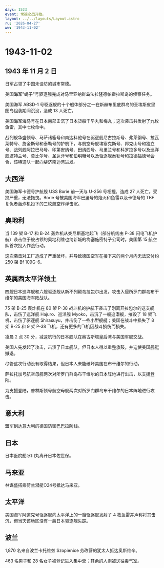 ```yaml
---
days: 1523
event: 常德之战开始。
layout: ../../layouts/Layout.astro
ru: '2026-04-27'
ww: '1943-11-02'
---
```


# 1943-11-02

## 1943 年 11 月 2 日

日军占领了中国未设防的城市常德。

美国海军"蝎子"号驱逐舰完成对马里亚纳群岛法拉隆德帕霍拉斯岛的侦察任务。

美国海军 ABSD-1
号驱逐舰的十个船体部分之一在新赫布里底群岛的圣埃斯皮里图岛组装期间沉没，造成
13 人死亡。

美国海军海马号在日本南部击沉了日本货船千早丸和梅丸；这次袭击共发射了九枚鱼雷，其中七枚命中。

战列舰华盛顿号、马萨诸塞号和南达科他号在驱逐舰尼古拉斯号、弗莱彻号、拉瓦莱特号、詹金斯号和泰勒号的护航下，与航空母舰埃塞克斯号、邦克山号和独立号、战列舰阿拉巴马号、印第安纳号、田纳西号、马里兰号和科罗拉多号以及巡洋舰波特兰号、莫比尔号、圣达菲号和伯明翰号以及驱逐舰泰勒号和拉德福德号会合，该特遣队一起向斐济南迪湾进发。

## 大西洋

美国海军卡德号护航舰 USS Borie 前一天与 U-256 号相撞，造成 27
人死亡，受损严重，无法拖曳。Borie
号被美国海军巴里号的炮火和鱼雷以及卡德号的 TBF
复仇者轰炸机投下的三枚航空炸弹击沉。

## 奥地利

当 139 架 B-17 和 B-24 轰炸机从突尼斯基地起飞（部分航线由 P-38
闪电飞机护航）袭击位于被占领的奥地利维也纳新城的梅塞施密特子公司时，美国第
15 航空队首次投入作战行动。

这次袭击对工厂造成了严重破坏，并导致德国空军在接下来的两个月内无法交付约
250 架 Bf 109G-6。

## 英属西太平洋领土

四艘日本巡洋舰和六艘驱逐舰从新不列颠岛拉包尔出发，攻击入侵所罗门群岛布干维尔的美国海军陆战队。

75 架 B-25 轰炸机在 80 架 P-38
战斗机的护航下袭击了刚离开拉包尔的这支舰队，击伤了巡洋舰 Hajuro、巡洋舰
Myoko，击沉了一艘追潜舰，摧毁了 18 架飞机，击伤了驱逐舰
Shirasuyu，并击伤了一些小型舰艇；美国在战斗中损失了 8 架 B-25 和 9 架
P-38 飞机，还有更多的飞机因战斗损伤而损失。

凌晨 2 点 30 分，减速航行的日本舰队在奥古斯塔皇后湾与美国军舰交战。

美国人先发起了攻击，击溃了日本舰队，但日本人得以重整旗鼓，并迫使美国舰艇撤退。

尽管这次行动没有取得结果，但日本人未能破坏美国在布干维尔的行动。

萨拉托加号航空母舰两次对所罗门群岛布干维尔的日本阵地进行出击，以支援登陆。

为支援登陆，普林斯顿号航空母舰两次对所罗门群岛布干维尔的日本阵地进行攻击。

## 意大利

盟军到达意大利的德国防御巴巴拉防线。

## 日本

日本医院船冰川丸离开日本佐世保。

## 马来亚

林谋盛搭乘荷兰潜艇O24号抵达马来亚。

## 太平洋

美国海军阿道克号驱逐舰向太平洋上的一艘驱逐舰发射了 4
枚鱼雷并声称将其击沉，但当天该地区没有一艘日本驱逐舰失踪。

## 波兰

1,870 名来自波兰卡托维兹 Szopienice 劳改营的犹太人抵达奥斯维辛。

463 名男子和 28 名女子被登记进入集中营；其余的人则被送往毒气室。